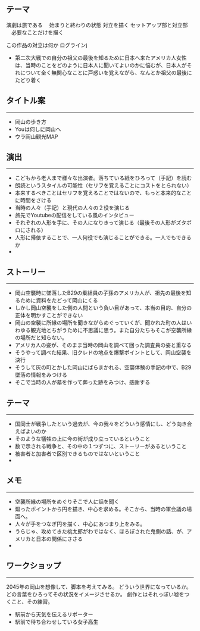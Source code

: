 
## テーマ
演劇は旅である
　始まりと終わりの状態
対立を描く
セットアップ部と対立部
　必要なことだけを描く

この作品の対立は何か
ログラインj
- 第二次大戦での自分の祖父の最後を知るために日本へ来たアメリカ人女性は、当時のことをどのように日本人に聞いてよいのかに悩むが、日本人がそれについて全く無関心なことに戸惑いを覚えながら、なんとか祖父の最後にたどり着く



## タイトル案
---
- 岡山の歩き方
- Youは何しに岡山へ
- ウラ岡山観光MAP

## 演出
---
- こどもから老人まで様々な出演者。落ちている紙をひろって（手記）を読む
- 朗読というスタイルの可能性（セリフを覚えることにコストをとられない）
- 本来するべきことはセリフを覚えることではないので、もっと本来的なことに時間をさける
- 当時の人々（手記）と現代の人々の２役を演じる
- 旅先でYoutubeの配信をしている風のインタビュー
- それぞれの人形を手に、その人になりきって演じる（最後その人形がズタボロにされる）
- 人形に帰依することで、一人何役でも演じることができる。一人でもできるか
- 

## ストーリー
---
- 岡山空襲時に墜落したB29の乗組員の子孫のアメリカ人が、祖先の最後を知るために資料をたどって岡山にくる
- しかし岡山空襲をした側の人間という負い目があって、本当の目的、自分の正体を明かすことができない
- 岡山の空襲に所縁の場所を聞きながらめぐっていくが、聞かれた町の人はいわゆる観光地とちがうために不思議に思う。また自分たちもそこが空襲所縁の場所だと知らない。
- アメリカ人の姿が、そのまま当時の岡山を調べて回った調査員の姿と重なる
- そうやって調べた結果、旧クレドの地点を爆撃ポイントとして、岡山空襲を決行
- そうして灰の町とかした岡山にばらまかれる、空襲体験の手記の中で、B29墜落の情報をみつける
- そこで当時の人が墓を作って葬った跡をみつけ、感謝する

## テーマ
---
- 国同士が戦争したという過去が、今の我々をどういう感情にし、どう向き合えばよいのか
- そのような犠牲の上に今の街が成り立っているということ
- 数で示される戦争と、その中の１つずつに、ストーリーがあるということ
- 被害者と加害者で区別できるものではないということ
- 

## メモ
---
- 空襲所縁の場所をめぐりそこで人に話を聞く
- 廻ったポイントから円を描き、中心を求める。そこから、当時の軍会議の場面へ。
- 人々が手をつなぎ円を描く、中心にあつまり上をみる。
- うらじゃ、攻めてきた桃太郎がわではなく、ほろぼされた鬼側の話、が、アメリカと日本の関係にささる
- 

## ワークショップ
---
2045年の岡山を想像して、脚本を考えてみる。
どういう世界になっているか。どの言葉をひろってその状況をイメージさせるか。
劇作とはそれっぽい嘘をつくこと、その練習。

- 駅前から天気を伝えるリポーター
- 駅前で待ち合わせしている女子高生

